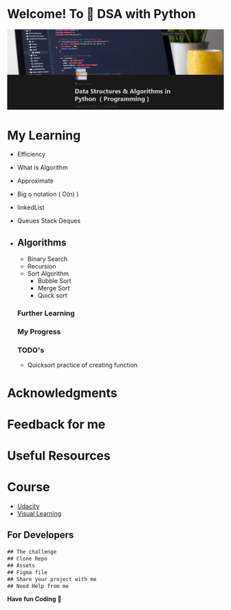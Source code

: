 # Welcome! To 👋 DSA with Python

<a href="https://grvexplorer.notion.site/Data-Structures-Algorithms-in-Python-Programming-930ee9429da44ea88f9c0602ee181592?pvs=4" target="_blank" rel="noreferrer"> <img src="./img/banner.png" alt="banner" /> </a>

# My Learning

- Efficiency
- What is Algorithm
- Approximate
- Big o notation ( O(n) )
- linkedList
- Queues Stack Deques
- Algorithms
  -
  - Binary Search
  - Recursion
  - Sort Algorithm
    - Bubble Sort
    - Merge Sort
    - Quick sort

  ### Further Learning

  ### My Progress

  ### TODO's
  - Quicksort practice of creating function

# Acknowledgments

# Feedback for me

# Useful Resources

# Course

- [Udacity](https://learn.udacity.com/courses/ud513)
- [Visual Learning](https://csvistool.com/)

## For Developers

    ## The challenge
    ## Clone Repo
    ## Assets
    ## Figma file
    ## Share your project with me
    ## Need Help from me

**Have fun Coding 🚀**
